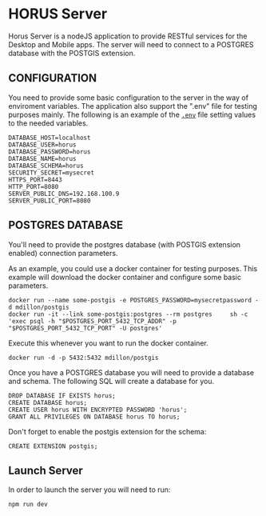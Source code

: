 # HORUS Server
Horus Server is a nodeJS application to provide RESTful services for the Desktop and Mobile apps.
The server will need to connect to a POSTGRES database with the POSTGIS extension.

## CONFIGURATION
You need to provide some basic configuration to the server in the way of enviroment variables.  The application also support the ".env" file for testing purposes mainly.
The following is an example of the [`.env`](https://github.com/motdotla/dotenv) file setting values to the needed variables.

```
DATABASE_HOST=localhost
DATABASE_USER=horus
DATABASE_PASSWORD=horus
DATABASE_NAME=horus
DATABASE_SCHEMA=horus
SECURITY_SECRET=mysecret
HTTPS_PORT=8443
HTTP_PORT=8080
SERVER_PUBLIC_DNS=192.168.100.9
SERVER_PUBLIC_PORT=8080
```

##  POSTGRES DATABASE
You'll need to provide the postgres database (with POSTGIS extension enabled) connection parameters. 

As an example, you could use a docker container for testing purposes.
This example will download the docker container and configure some basic parameters.

```
docker run --name some-postgis -e POSTGRES_PASSWORD=mysecretpassword -d mdillon/postgis
docker run -it --link some-postgis:postgres --rm postgres     sh -c 'exec psql -h "$POSTGRES_PORT_5432_TCP_ADDR" -p "$POSTGRES_PORT_5432_TCP_PORT" -U postgres'
```

Execute this whenever you want to run the docker container.

```
docker run -d -p 5432:5432 mdillon/postgis
```

Once you have a POSTGRES database you will need to provide a database and schema.
The following SQL will create a database for you.

```
DROP DATABASE IF EXISTS horus;
CREATE DATABASE horus;
CREATE USER horus WITH ENCRYPTED PASSWORD 'horus';
GRANT ALL PRIVILEGES ON DATABASE horus TO horus;
```

Don't forget to enable the postgis extension for the schema:

```
CREATE EXTENSION postgis;
```

## Launch Server

In order to launch the server you will need to run:

```
npm run dev
```

